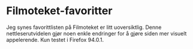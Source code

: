 # Filmoteket-favoritter
Jeg synes favorittlisten på Filmoteket er litt uoversiktlig. Denne nettleserutvidelen gjør noen enkle endringer for å gjøre siden mer visuelt appelerende.
Kun testet i Firefox 94.0.1.
